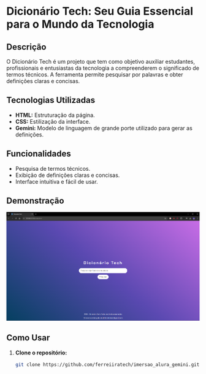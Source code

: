 # Dicionário Tech: Seu Guia Essencial para o Mundo da Tecnologia

## Descrição
O Dicionário Tech é um projeto que tem como objetivo auxiliar estudantes, profissionais e entusiastas da tecnologia a compreenderem o significado de termos técnicos. A ferramenta permite pesquisar por palavras e obter definições claras e concisas.

## Tecnologias Utilizadas
* **HTML:** Estruturação da página.
* **CSS:** Estilização da interface.
* **Gemini:** Modelo de linguagem de grande porte utilizado para gerar as definições.

## Funcionalidades
* Pesquisa de termos técnicos.
* Exibição de definições claras e concisas.
* Interface intuitiva e fácil de usar.

## Demonstração
![imagem](assets/image.png)

## Como Usar
1. **Clone o repositório:**
   ```bash
   git clone https://github.com/ferreiiratech/imersao_alura_gemini.git